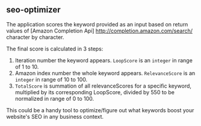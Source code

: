 
## seo-optimizer ## 

The application scores the keyword provided as an input based on return values of [Amazon Completion Api] http://completion.amazon.com/search/ character by character.

The final score is calculated in 3 steps:

1. Iteration number the keyword appears. `LoopScore` is an `integer` in range of 1 to 10.
2. Amazon index number the whole keyword appears. `RelevanceScore` is an `integer` in range of 10 to 100.  
3. `TotalScore` is summation of all relevanceScores for a specific keyword, multiplied by its corresponding LoopScore, divided by 550 to be normalized in range of 0 to 100.

This could be a handy tool to optimize/figure out what keywords boost your website's SEO in any business context.
